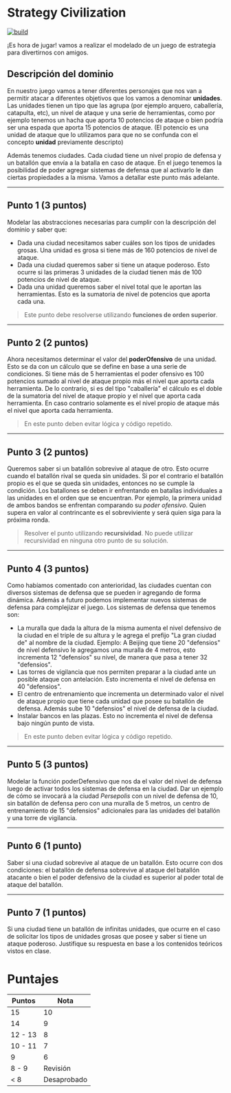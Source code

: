 # Strategy Civilization
[![build](https://github.com/pdep-mn-utn/parcial-stategy-civilization/actions/workflows/build.yml/badge.svg)](https://github.com/pdep-mn-utn/parcial-stategy-civilization/actions/workflows/build.yml)
 
¡Es hora de jugar! vamos a realizar el modelado de un juego de estrategia para divertirnos con amigos. 

## Descripción del dominio

En nuestro juego vamos a tener diferentes personajes que nos van a permitir atacar a diferentes objetivos que los vamos a denominar **unidades**. Las unidades tienen un tipo que las agrupa (por ejemplo arquero, caballería, catapulta, etc), un nivel de ataque y una serie de herramientas, como por ejemplo tenemos un hacha que aporta 10 potencios de ataque o bien podría ser una espada que aporta 15 potencios de ataque. (El potencio es una unidad de ataque que lo utilizamos para que no se confunda con el concepto **unidad** previamente descripto)

Además tenemos ciudades. Cada ciudad tiene un nivel propio de defensa y un batallón que envía a la batalla en caso de ataque. En el juego tenemos la posibilidad de poder agregar sistemas de defensa que al activarlo le dan ciertas propiedades a la misma. Vamos a detallar este punto más adelante.

---------------
## Punto 1 (3 puntos)

Modelar las abstracciones necesarias para cumplir con la descripción del dominio y saber que: 

- Dada una ciudad necesitamos saber cuáles son los tipos de unidades grosas. Una unidad es grosa si tiene más de 160 potencios de nivel de ataque. 
- Dada una ciudad queremos saber si tiene un ataque poderoso. Esto ocurre si las primeras 3 unidades de la ciudad tienen más de 100 potencios de nivel de ataque. 
- Dada una unidad queremos saber el nivel total que le aportan las herramientas. Esto es la sumatoria de nivel de potencios que aporta cada una.

> Este punto debe resolverse utilizando **funciones de orden superior**.
---------------
## Punto 2 (2 puntos)

Ahora necesitamos determinar el valor del **poderOfensivo** de una unidad. Esto se da con un cálculo que se define en base a una serie de condiciones. Si tiene más de 5 herramientas el poder ofensivo es 100 potencios sumado al nivel de ataque propio más el nivel que aporta cada herramienta. De lo contrario, si es del tipo "caballería" el cálculo es el doble de la sumatoria del nivel de ataque propio y el nivel que aporta cada herramienta. En caso contrario solamente es el nivel propio de ataque más el nivel que aporta cada herramienta. 

> En este punto deben evitar lógica y código repetido.
---------------
## Punto 3 (2 puntos)

Queremos saber si un batallón sobrevive al ataque de otro. Esto ocurre cuando el batallón rival se queda sin unidades. Si por el contrario el batallón propio es el que se queda sin unidades, entonces no se cumple la condición. Los batallones se deben ir enfrentando en batallas individuales a las unidades en el orden que se encuentran. Por ejemplo, la primera unidad de ambos bandos se enfrentan comparando su *poder ofensivo*. Quien supera en valor al contrincante es el sobreviviente y será quien siga para la próxima ronda.

> Resolver el punto utilizando **recursividad**. No puede utilizar recursividad en ninguna otro punto de su solución.

---------------
## Punto 4 (3 puntos)

Como habíamos comentado con anterioridad, las ciudades cuentan con diversos sistemas de defensa que se pueden ir agregando de forma dinámica. Además a futuro podemos implementar nuevos sistemas de defensa para complejizar el juego. Los sistemas de defensa que tenemos son:

- La muralla que dada la altura de la misma aumenta el nivel defensivo de la ciudad en el triple de su altura y le agrega el prefijo "La gran ciudad de" al nombre de la ciudad. Ejemplo: A Beijing que tiene 20 "defensios" de nivel defensivo le agregamos una muralla de 4 metros, esto incrementa 12 "defensios" su nivel, de manera que pasa a tener 32 "defensios".
- Las torres de vigilancia que nos permiten preparar a la ciudad ante un posible ataque con antelación. Esto incrementa el nivel de defensa en 40 "defensios". 
- El centro de entrenamiento que incrementa un determinado valor el nivel de ataque propio que tiene cada unidad que posee su batallón de defensa. Además sube 10 "defensios" el nivel de defensa de la ciudad. 
- Instalar bancos en las plazas. Esto no incrementa el nivel de defensa bajo ningún punto de vista.

> En este punto deben evitar lógica y código repetido.

---------------
## Punto 5 (3 puntos)

Modelar la función poderDefensivo que nos da el valor del nivel de defensa luego de activar todos los sistemas de defensa en la ciudad. Dar un ejemplo de cómo se invocará a la ciudad *Persepolis* con un nivel de defensa de 10, sin batallón de defensa pero con una muralla de 5 metros, un centro de entrenamiento de 15 "defensios" adicionales para las unidades del batallón y una torre de vigilancia.

---------------
## Punto 6 (1 punto)

Saber si una ciudad sobrevive al ataque de un batallón. Esto ocurre con dos condiciones: el batallón de defensa sobrevive al ataque del batallón atacante o bien el poder defensivo de la ciudad es superior al poder total de ataque del batallón.

---------------
## Punto 7 (1 puntos)

Si una ciudad tiene un batallón de infinitas unidades, que ocurre en el caso de solicitar los tipos de unidades grosas que posee y saber si tiene un ataque poderoso. Justifique su respuesta en base a los contenidos teóricos vistos en clase. 

# Puntajes

Puntos | Nota
------ | -----
15 | 10
14 | 9
12 - 13 | 8
10 - 11 | 7
9 | 6
8 - 9 | Revisión
< 8 | Desaprobado

